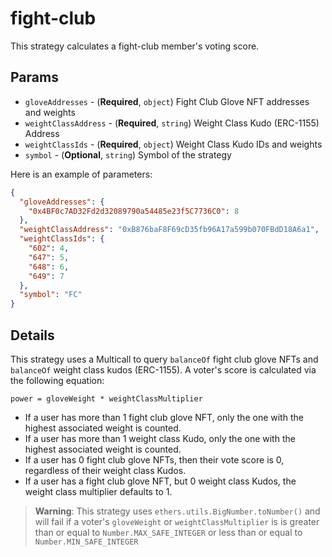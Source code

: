 # fight-club

This strategy calculates a fight-club member's voting score.

## Params

- `gloveAddresses` - (**Required**, `object`) Fight Club Glove NFT addresses and weights
- `weightClassAddress` - (**Required**, `string`) Weight Class Kudo (ERC-1155) Address
- `weightClassIds` - (**Required**, `object`) Weight Class Kudo IDs and weights
- `symbol` - (**Optional**, `string`) Symbol of the strategy


Here is an example of parameters:

```json
{
  "gloveAddresses": {
    "0x4BF0c7AD32Fd2d32089790a54485e23f5C7736C0": 8
  },
  "weightClassAddress": "0xB876baF8F69cD35fb96A17a599b070FBdD18A6a1",
  "weightClassIds": {
    "602": 4,
    "647": 5,
    "648": 6,
    "649": 7
  },
  "symbol": "FC"
}
```

## Details

This strategy uses a Multicall to query `balanceOf` fight club glove NFTs and
`balanceOf` weight class kudos (ERC-1155). A voter's score is calculated via the
following equation:

```
power = gloveWeight * weightClassMultiplier
```

* If a user has more than 1 fight club glove NFT, only the one with the highest
  associated weight is counted.
* If a user has more than 1 weight class Kudo, only the one with the highest
  associated weight is counted.
* If a user has 0 fight club glove NFTs, then their vote score is 0, regardless
  of their weight class Kudos.
* If a user has a fight club glove NFT, but 0 weight class Kudos, the weight
  class multiplier defaults to 1.

> **Warning**: This strategy uses `ethers.utils.BigNumber.toNumber()` and will
  fail if a voter's `gloveWeight` or `weightClassMultiplier` is is greater than or equal
  to `Number.MAX_SAFE_INTEGER` or less than or equal to `Number.MIN_SAFE_INTEGER`
